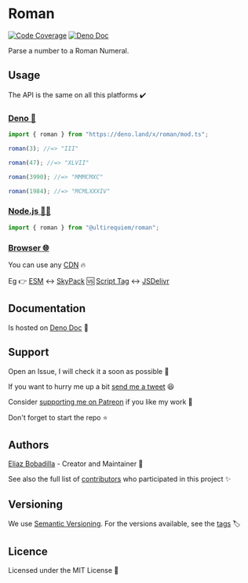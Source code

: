 # Roman

[![Code Coverage](https://codecov.io/gh/UltiRequiem/roman.js/branch/main/graph/badge.svg)](https://codecov.io/gh/UltiRequiem/roman.js)
[![Deno Doc](https://doc.deno.land/badge.svg)](https://doc.deno.land/https/deno.land/x/roman/mod.ts)

Parse a number to a Roman Numeral.

## Usage

The API is the same on all this platforms ✔️

### [Deno 🦕](https://deno.land/x/roman)

```javascript
import { roman } from "https://deno.land/x/roman/mod.ts";

roman(3); //=> "III"

roman(47); //=> "XLVII"

roman(3990); //=> "MMMCMXC"

roman(1984); //=> "MCMLXXXIV"
```

### [Node.js 🐢🚀](https://npmjs.com/package/@ultirequiem/roman)

```javascript
import { roman } from "@ultirequiem/roman";
```

### [Browser 🌐](https://developer.mozilla.org/en-US/docs/Glossary/Browser)

You can use any [CDN](https://en.wikipedia.org/wiki/Content_delivery_network) 🔥

Eg 👉
[ESM](https://developer.mozilla.org/en-US/docs/Web/JavaScript/Guide/Modules) ↔️
[SkyPack](https://cdn.skypack.dev/@ultirequiem/roman) 🆚
[Script Tag](https://developer.mozilla.org/en-US/docs/Web/HTML/Element/script)
↔️ [JSDelivr](https://cdn.jsdelivr.net/npm/@ultirequiem/roman)

## Documentation

Is hosted on
[Deno Doc](https://doc.deno.land/https://deno.land/x/roman/mod.ts) 📄

## Support

Open an Issue, I will check it a soon as possible 👀

If you want to hurry me up a bit
[send me a tweet](https://twitter.com/UltiRequiem) 😆

Consider [supporting me on Patreon](https://patreon.com/UltiRequiem) if you like
my work 🙏

Don't forget to start the repo ⭐

## Authors

[Eliaz Bobadilla](https://ultirequiem.com) - Creator and Maintainer 💪

See also the full list of
[contributors](https://github.com/UltiRequiem/roman/contributors) who
participated in this project ✨

## Versioning

We use [Semantic Versioning](http://semver.org). For the versions available, see
the [tags](https://github.com/UltiRequiem/roman/tags) 🏷️

## Licence

Licensed under the MIT License 📄

